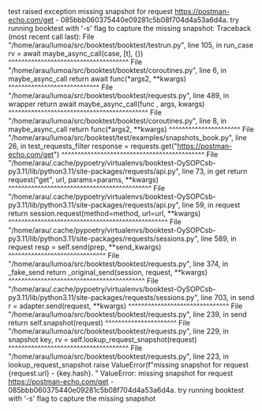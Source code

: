 
test raised exception missing snapshot for request https://postman-echo.com/get - 085bbb060375440e09281c5b08f704d4a53a6d4a. try running booktest with '-s' flag to capture the missing snapshot:
Traceback (most recent call last):
  File "/home/arau/lumoa/src/booktest/booktest/testrun.py", line 105, in run_case
    rv = await maybe_async_call(case, [t], {})
         ^^^^^^^^^^^^^^^^^^^^^^^^^^^^^^^^^^^^^
  File "/home/arau/lumoa/src/booktest/booktest/coroutines.py", line 6, in maybe_async_call
    return await func(*args2, **kwargs)
           ^^^^^^^^^^^^^^^^^^^^^^^^^^^^
  File "/home/arau/lumoa/src/booktest/booktest/requests.py", line 489, in wrapper
    return await maybe_async_call(func , args, kwargs)
           ^^^^^^^^^^^^^^^^^^^^^^^^^^^^^^^^^^^^^^^^^^^
  File "/home/arau/lumoa/src/booktest/booktest/coroutines.py", line 8, in maybe_async_call
    return func(*args2, **kwargs)
           ^^^^^^^^^^^^^^^^^^^^^^
  File "/home/arau/lumoa/src/booktest/test/examples/snapshots_book.py", line 26, in test_requests_filter
    response = requests.get("https://postman-echo.com/get")
               ^^^^^^^^^^^^^^^^^^^^^^^^^^^^^^^^^^^^^^^^^^^^
  File "/home/arau/.cache/pypoetry/virtualenvs/booktest-OySOPCsb-py3.11/lib/python3.11/site-packages/requests/api.py", line 73, in get
    return request("get", url, params=params, **kwargs)
           ^^^^^^^^^^^^^^^^^^^^^^^^^^^^^^^^^^^^^^^^^^^^
  File "/home/arau/.cache/pypoetry/virtualenvs/booktest-OySOPCsb-py3.11/lib/python3.11/site-packages/requests/api.py", line 59, in request
    return session.request(method=method, url=url, **kwargs)
           ^^^^^^^^^^^^^^^^^^^^^^^^^^^^^^^^^^^^^^^^^^^^^^^^^
  File "/home/arau/.cache/pypoetry/virtualenvs/booktest-OySOPCsb-py3.11/lib/python3.11/site-packages/requests/sessions.py", line 589, in request
    resp = self.send(prep, **send_kwargs)
           ^^^^^^^^^^^^^^^^^^^^^^^^^^^^^^
  File "/home/arau/lumoa/src/booktest/booktest/requests.py", line 374, in _fake_send
    return _original_send(session, request, **kwargs)
           ^^^^^^^^^^^^^^^^^^^^^^^^^^^^^^^^^^^^^^^^^^
  File "/home/arau/.cache/pypoetry/virtualenvs/booktest-OySOPCsb-py3.11/lib/python3.11/site-packages/requests/sessions.py", line 703, in send
    r = adapter.send(request, **kwargs)
        ^^^^^^^^^^^^^^^^^^^^^^^^^^^^^^^
  File "/home/arau/lumoa/src/booktest/booktest/requests.py", line 239, in send
    return self.snapshot(request)
           ^^^^^^^^^^^^^^^^^^^^^^
  File "/home/arau/lumoa/src/booktest/booktest/requests.py", line 229, in snapshot
    key, rv = self.lookup_request_snapshot(request)
              ^^^^^^^^^^^^^^^^^^^^^^^^^^^^^^^^^^^^^
  File "/home/arau/lumoa/src/booktest/booktest/requests.py", line 223, in lookup_request_snapshot
    raise ValueError(f"missing snapshot for request {request.url} - {key.hash}. "
ValueError: missing snapshot for request https://postman-echo.com/get - 085bbb060375440e09281c5b08f704d4a53a6d4a. try running booktest with '-s' flag to capture the missing snapshot

